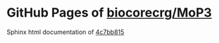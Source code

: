 GitHub Pages of [biocorecrg/MoP3](https://github.com/biocorecrg/MoP3.git)
===
Sphinx html documentation of [4c7bb815](https://github.com/biocorecrg/MoP3/tree/4c7bb815c2fc7d677f4a30b7048e290b5d9633a6)
